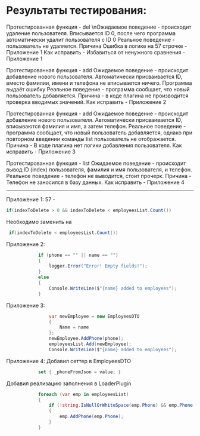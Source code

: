 # Результаты тестирования:

Протестированная функция - del
\nОжидаемое поведение - происходит удаление пользователя. Вписывается ID 0, после чего программа автоматически удалит пользователя c ID 0
Реальное поведение - пользователь не удаляется.
Причина Ошибка в логике на 57 строчке - Приложение 1
Как исправить - Избавиться от ненужного сравнения - Приложение 1

Протестированная функция - add
Ожидаемое поведение - происходит добавление нового пользователя. Автоматически присваивается ID, вместо фамилии, имени и телефона не вписывается ничего. Программа выдаёт ошибку
Реальное поведение - программа сообщает, что новый пользователь добавляется.
Причина - в коде плагина  не производится  проверка вводимых значений.
Как исправить - Приложение 2

Протестированная функция - add
Ожидаемое поведение - происходит добавление нового пользователя. Автоматически присваивается ID, вписываются фамилия и имя, а затем телефон.
Реальное поведение - программа сообщает, что новый пользователь добавляется, однако при повторном введении команды list пользователь не отображается.
Причина - В коде плагина нет логики добавления пользователя.
Как исправить - Приложение 3

Протестированная функция - list
Ожидаемое поведение - происходит вывод ID (index) пользователя, фамилия и имя пользователя, и телефон.
Реальное поведение - телефон не выводится, стоит прочерк.
Причина - Телефон не заносился в базу данных.
Как исправить - Приложение 4

---

Приложение 1:
57 -
```cs
if(indexToDelete > 0 && indexToDelete < employeesList.Count()) 
```
Необходимо заменить на
```cs
 if(indexToDelete < employeesList.Count())
```

Приложение 2:
```cs
            if (phone == "" || name == "")
            {
                logger.Error("Error! Empty fields!");
            }
            else
            {
                Console.WriteLine($"{name} added to employees");
            }
```

Приложение 3:
```cs
                var newEmployee = new EmployeesDTO
                {
                    Name = name
                };
                newEmployee.AddPhone(phone);
                employeesList.Add(newEmployee);
                Console.WriteLine($"{name} added to employees");
```

Приложение 4:
Добавил сеттер в EmployeesDTO
```cs
            set { _phoneFromJson = value; }
```

Добавил реализацию заполнения в LoaderPlugin
```cs
            foreach (var emp in employeesList)
            {
                if (!string.IsNullOrWhiteSpace(emp.Phone) && emp.Phone != "-")
                {
                    emp.AddPhone(emp.Phone);
                }
            }
```